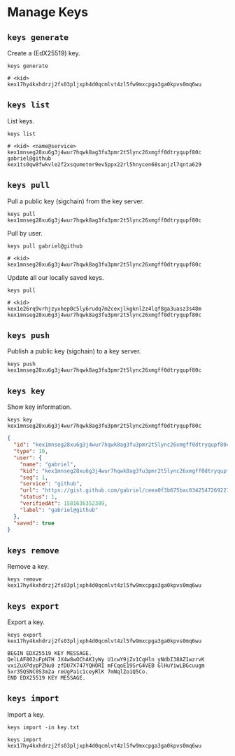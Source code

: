 # Manage Keys

## `keys generate`

Create a (EdX25519) key.

```shell
keys generate

# <kid>
kex17hy4kxhdrzj2fs03pljxph4d0qcmlvt4zl5fw9mxcpga3ga0kpvs0mq6wu
```

## `keys list`

List keys.

```shell
keys list

# <kid> <name@service>
kex1mnseg28xu6g3j4wur7hqwk8ag3fu3pmr2t5lync26xmgff0dtryqupf80c gabriel@github
kex1ts0qw8fwkvle2f2xsqumetmr9ev5ppx22rl5hnycen68sanjzl7qnta629
```

## `keys pull`

Pull a public key (sigchain) from the key server.

```shell
keys pull kex1mnseg28xu6g3j4wur7hqwk8ag3fu3pmr2t5lync26xmgff0dtryqupf80c
```

Pull by user.

```shell
keys pull gabriel@github

# <kid>
kex1mnseg28xu6g3j4wur7hqwk8ag3fu3pmr2t5lync26xmgff0dtryqupf80c
```

Update all our locally saved keys.

```shell
keys pull

# <kid>
kex1e26rq9vrhjzyxhep0c5ly6rudq7m2cexjlkgknl2z4lqf8ga3uasz3s48m
kex1mnseg28xu6g3j4wur7hqwk8ag3fu3pmr2t5lync26xmgff0dtryqupf80c
```

## `keys push`

Publish a public key (sigchain) to a key server.

```shell
keys push kex1mnseg28xu6g3j4wur7hqwk8ag3fu3pmr2t5lync26xmgff0dtryqupf80c
```

## `keys key`

Show key information.

```shell
keys key kex1mnseg28xu6g3j4wur7hqwk8ag3fu3pmr2t5lync26xmgff0dtryqupf80c
```

```json
{
  "id": "kex1mnseg28xu6g3j4wur7hqwk8ag3fu3pmr2t5lync26xmgff0dtryqupf80c",
  "type": 10,
  "user": {
    "name": "gabriel",
    "kid": "kex1mnseg28xu6g3j4wur7hqwk8ag3fu3pmr2t5lync26xmgff0dtryqupf80c",
    "seq": 1,
    "service": "github",
    "url": "https://gist.github.com/gabriel/ceea0f3b675bac03425472692273cf52",
    "status": 1,
    "verifiedAt": 1581636352389,
    "label": "gabriel@github"
  },
  "saved": true
}
```

## `keys remove`

Remove a key.

```shell
keys remove kex17hy4kxhdrzj2fs03pljxph4d0qcmlvt4zl5fw9mxcpga3ga0kpvs0mq6wu
```

## `keys export`

Export a key.

```shell
keys export kex17hy4kxhdrzj2fs03pljxph4d0qcmlvt4zl5fw9mxcpga3ga0kpvs0mq6wu
```

```
BEGIN EDX25519 KEY MESSAGE.
QelLAF802uFpN7H JX4w8wOChAK1yWy U1cwY9jZv1CqHln yNdbI38AZ1wzrvK
vxiZuXPdypPZNu0 zfDU7X747YQHORI mFCqoE19SrG4VEB GlHuYiwLBGcuugm
5xr35QSNC0S3m2a reUgPa1c1ceyRlK 7mNqlZo1Q5Co.
END EDX25519 KEY MESSAGE.
```

## `keys import`

Import a key.

```shell
keys import -in key.txt
```

```
keys import kex17hy4kxhdrzj2fs03pljxph4d0qcmlvt4zl5fw9mxcpga3ga0kpvs0mq6wu
```

